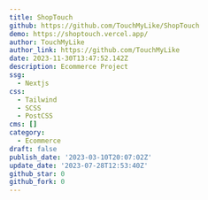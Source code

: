 ```yaml
---
title: ShopTouch
github: https://github.com/TouchMyLike/ShopTouch
demo: https://shoptouch.vercel.app/
author: TouchMyLike
author_link: https://github.com/TouchMyLike
date: 2023-11-30T13:47:52.142Z
description: Ecommerce Project
ssg:
  - Nextjs
css:
  - Tailwind
  - SCSS
  - PostCSS
cms: []
category:
  - Ecommerce
draft: false
publish_date: '2023-03-10T20:07:02Z'
update_date: '2023-07-28T12:53:40Z'
github_star: 0
github_fork: 0
---
```

